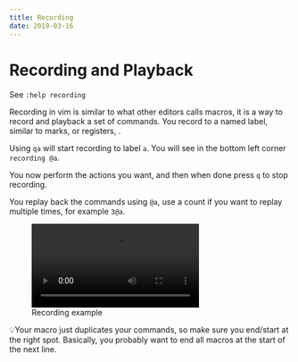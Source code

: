 ```yaml
---
title: Recording
date: 2019-03-16
---
```


# Recording and Playback

<span class="sidenote">See `:help recording`</span>

Recording in vim is similar to what other editors calls macros, it is a way to record and playback a set of commands. You record to a named label, similar to marks, or registers, .

Using `qa` will start recording to label `a`. You will see in the bottom left corner `recording @a`.

You now perform the actions you want, and then when done press `q` to stop recording.

You replay back the commands using `@a`, use a count if you want to replay multiple times, for example `3@a`.

<!-- wp:video {"autoplay":false,"id":1337,"loop":false,"muted":false,"src":"https://mkaz.blog/wp-content/uploads/2019/03/vim-macros.mp4"} -->
<figure class="wp-block-video"><video controls src="https://mkaz.blog/wp-content/uploads/2019/03/vim-macros.mp4"></video><figcaption>Recording example</figcaption></figure>
<!-- /wp:video -->


<span class="tip">💡</span>Your macro just duplicates your commands, so make sure you end/start at the right spot. Basically, you probably want to end all macros at the start of the next line.

